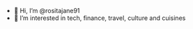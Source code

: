 - 👋 Hi, I’m @rositajane91
- 👀 I’m interested in tech, finance, travel, culture and cuisines

<!---
rositajane91/rositajane91 is a ✨ special ✨ repository because its `README.md` (this file) appears on your GitHub profile.
You can click the Preview link to take a look at your changes.
--->
